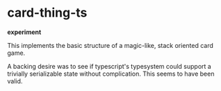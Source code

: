 # card-thing-ts

**experiment**

This implements the basic structure of a magic-like, stack oriented card game.

A backing desire was to see if typescript's typesystem could support a trivially
serializable state without complication. This seems to have been valid.
